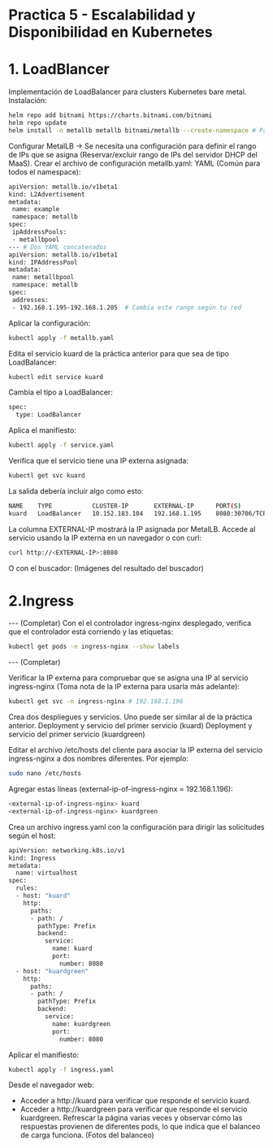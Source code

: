 # Practica 5 - Escalabilidad y Disponibilidad en Kubernetes
# 1. LoadBlancer
Implementación de LoadBalancer para clusters Kubernetes bare metal. 
Instalación:
```bash
helm repo add bitnami https://charts.bitnami.com/bitnami
helm repo update
helm install -n metallb metallb bitnami/metallb --create-namespace # Para crear en una namespace
```
Configurar MetalLB -> Se necesita una configuración para definir el rango de IPs que se asigna (Reservar/excluir rango de IPs del servidor DHCP del MaaS). Crear el archivo de configuración metallb.yaml:
YAML (Común para todos el namespace):
```bash
apiVersion: metallb.io/v1beta1
kind: L2Advertisement
metadata:
 name: example
 namespace: metallb
spec:
 ipAddressPools:
 - metallbpool
--- # Dos YAML concatenados
apiVersion: metallb.io/v1beta1
kind: IPAddressPool
metadata:
 name: metallbpool
 namespace: metallb
spec:
 addresses:
 - 192.168.1.195-192.168.1.205  # Cambia este rango según tu red
```
Aplicar la configuración:
```bash
kubectl apply -f metallb.yaml
```
Edita el servicio kuard de la práctica anterior para que sea de tipo LoadBalancer:
```bash
kubectl edit service kuard
```
Cambia el tipo a LoadBalancer:
```bash
spec:
  type: LoadBalancer
```
Aplica el manifiesto:
```bash
kubectl apply -f service.yaml
```
Verifica que el servicio tiene una IP externa asignada:
```bash
kubectl get svc kuard
```
La salida debería incluir algo como esto:
```bash
NAME    TYPE           CLUSTER-IP       EXTERNAL-IP      PORT(S)          AGE
kuard   LoadBalancer   10.152.183.104   192.168.1.195    8080:30706/TCP   5m
```
La columna EXTERNAL-IP mostrará la IP asignada por MetalLB.
Accede al servicio usando la IP externa en un navegador o con curl:
```bash
curl http://<EXTERNAL-IP>:8080
```
O con el buscador:
(Imágenes del resultado del buscador)
# 2.Ingress
--- (Completar)
Con el el controlador ingress-nginx desplegado, verifica que el controlador está corriendo y las etiquetas:
```bash
kubectl get pods -n ingress-nginx --show labels
```
--- (Completar)

Verificar la IP externa para compruebar que se asigna una IP al servicio ingress-nginx (Toma nota de la IP externa para usarla más adelante):
```bash
kubectl get svc -n ingress-nginx # 192.168.1.196
```
Crea dos despliegues y servicios. Uno puede ser similar al de la práctica anterior.
Deployment y servicio del primer servicio (kuard)
Deployment y servicio del primer servicio (kuardgreen)

Editar el archivo /etc/hosts del cliente para asociar la IP externa del servicio ingress-nginx a dos nombres diferentes. Por ejemplo:
```bash
sudo nano /etc/hosts
```
Agregar estas líneas (external-ip-of-ingress-nginx = 192.168.1.196): 
```bash
<external-ip-of-ingress-nginx> kuard
<external-ip-of-ingress-nginx> kuardgreen
```
Crea un archivo ingress.yaml con la configuración para dirigir las solicitudes según el host:
```bash
apiVersion: networking.k8s.io/v1
kind: Ingress
metadata:
  name: virtualhost
spec:
  rules:
  - host: "kuard"
    http:
      paths:
      - path: /
        pathType: Prefix
        backend:
          service:
            name: kuard
            port:
              number: 8080
  - host: "kuardgreen"
    http:
      paths:
      - path: /
        pathType: Prefix
        backend:
          service:
            name: kuardgreen
            port:
              number: 8080
```
Aplicar el manifiesto:
```bash
kubectl apply -f ingress.yaml
```
Desde el navegador web:
- Acceder a http://kuard para verificar que responde el servicio kuard.
- Acceder a http://kuardgreen para verificar que responde el servicio kuardgreen.
Refrescar la página varias veces y observar cómo las respuestas provienen de diferentes pods, lo que indica que el balanceo de carga funciona.
(Fotos del balanceo) 

